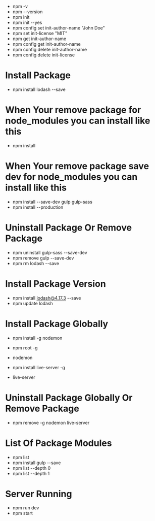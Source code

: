 - npm -v
- npm --version
- npm init
- npm init --yes
- npm config set init-author-name "John Doe"
- npm set init-license "MIT"
- npm get init-author-name
- npm config get init-author-name
- npm config delete init-author-name
- npm config delete init-license


# Install Package
- npm install lodash --save
# When Your remove package for node_modules you can install like this
- npm install

# When Your remove package save dev for node_modules you can install like this
- npm install --save-dev gulp gulp-sass
- npm install --production

# Uninstall Package Or Remove Package
- npm uninstall gulp-sass --save-dev
- npm remove gulp --save-dev
- npm rm lodash --save

# Install Package Version
- npm install lodash@4.17.3 --save
- npm update lodash

# Install Package Globally
- npm install -g nodemon
- npm root -g
- nodemon

- npm install live-server -g
- live-server

# Uninstall Package Globally Or Remove Package
- npm remove -g nodemon live-server

# List Of Package Modules
- npm list
- npm install gulp --save
- npm list --depth 0
- npm list --depth 1

# Server Running 
- npm run dev
- npm start

